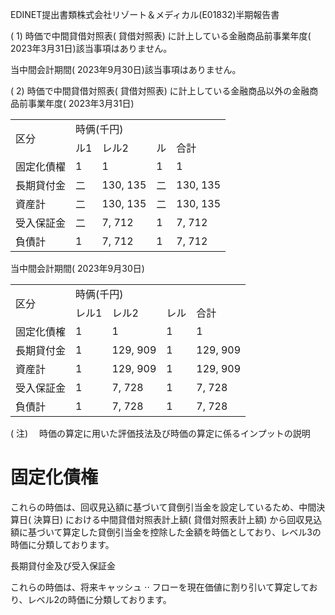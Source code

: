 EDINET提出書類株式会社リゾート＆メディカル(E01832)半期報告書  

( 1) 時価で中間貸借対照表( 貸借対照表) に計上している金融商品前事業年度( 2023年3月31日)該当事項はありません。  

当中間会計期間( 2023年9月30日)該当事項はありません。  

( 2) 時価で中間貸借対照表( 貸借対照表) に計上している金融商品以外の金融商品前事業年度( 2023年3月31日)  


<html><body><table><tr><td rowspan="2">区分</td><td colspan="4">時俩(千円)</td></tr><tr><td>ル1</td><td>レル2</td><td>ル</td><td>合計</td></tr><tr><td>固定化債櫂</td><td>1</td><td>1</td><td>1</td><td>1</td></tr><tr><td>長期貸付金</td><td>二</td><td>130, 135</td><td>二</td><td>130, 135</td></tr><tr><td>資産計</td><td>二</td><td>130, 135</td><td>二</td><td>130, 135</td></tr><tr><td>受入保証金</td><td>二</td><td>7, 712</td><td>1</td><td>7, 712</td></tr><tr><td>負債計</td><td>1</td><td>7, 712</td><td>1</td><td>7, 712</td></tr></table></body></html>  

当中間会計期間( 2023年9月30日)  


<html><body><table><tr><td rowspan="2">区分</td><td colspan="3">時俩(千円)</td></tr><tr><td>レル1</td><td>レル2</td><td>レル</td><td>合計</td></tr><tr><td>固定化債榷</td><td>1</td><td>1</td><td>1</td><td>1</td></tr><tr><td>長期貸付金</td><td>1</td><td>129, 909</td><td>1</td><td>129, 909</td></tr><tr><td>資産計</td><td>1</td><td>129, 909</td><td>1</td><td>129, 909</td></tr><tr><td>受入保証金</td><td>1</td><td>7, 728</td><td>1</td><td>7, 728</td></tr><tr><td>負債計</td><td>1</td><td>7, 728</td><td>1</td><td>7, 728</td></tr></table></body></html>

( 注) 　時価の算定に用いた評価技法及び時価の算定に係るインプットの説明  

# 固定化債権  

これらの時価は、回収見込額に基づいて貸倒引当金を設定しているため、中間決算日( 決算日) における中間貸借対照表計上額( 貸借対照表計上額) から回収見込額に基づいて算定した貸倒引当金を控除した金額を時価としており、レベル3の時価に分類しております。  

長期貸付金及び受入保証金  

これらの時価は、将来キャッシュ $\cdot \cdot$ フローを現在価値に割り引いて算定しており、レベル2の時価に分類しております。  